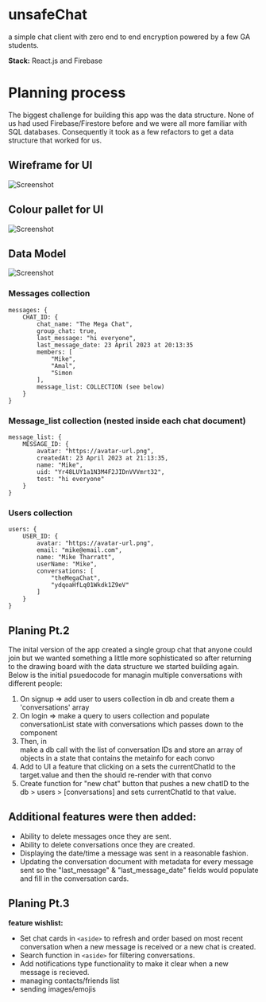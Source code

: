 # unsafeChat

a simple chat client with zero end to end encryption powered by a few GA students.

**Stack:** React.js and Firebase



# Planning process

The biggest challenge for building this app was the data structure. None of us had used Firebase/Firestore before and we were all more familiar with SQL databases. Consequently it took as a few refactors to get a data structure that worked for us.

## Wireframe for UI
![Screenshot](https://github.com/mountmike/simple-chat/blob/main/public/wireframe1.png)

## Colour pallet for UI
![Screenshot](https://github.com/mountmike/simple-chat/blob/main/public/colours.png)

## Data Model

![Screenshot](https://github.com/mountmike/simple-chat/blob/main/public/datamodel1.png)


### Messages collection
````   
messages: {
    CHAT_ID: {
        chat_name: "The Mega Chat",
        group_chat: true,
        last_message: "hi everyone",
        last_message_date: 23 April 2023 at 20:13:35
        members: [
            "Mike",
            "Amal",
            "Simon
        ],
        message_list: COLLECTION (see below)
    }
}

````
### Message_list collection (nested inside each chat document)
````   
message_list: {
    MESSAGE_ID: {
        avatar: "https://avatar-url.png",
        createdAt: 23 April 2023 at 21:13:35,
        name: "Mike",
        uid: "Yr48LUY1a1N3M4F2JIDnVVVmrt32",
        test: "hi everyone"
    }
}

````

### Users collection
````   
users: {
    USER_ID: {
        avatar: "https://avatar-url.png",
        email: "mike@email.com",
        name: "Mike Tharratt",
        userName: "Mike",
        conversations: [
            "theMegaChat",
            "ydqoaHfLq01Wkdk1Z9eV"
        ]
    }
}
````

## Planing Pt.2

The inital version of the app created a single group chat that anyone could join but we wanted something a little more sophisticated so after returning to the drawing board with the data structure we started building again. Below is the initial psuedocode for managin multiple conversations with different people:

1. On signup => add user to users collection in db and create them a 'conversations' array
2. On login => make a query to users collection and populate conversationList state with conversations which passes down to the <Aside> component
3. Then, in <Aside> make a db call with the list of conversation IDs and store an array of objects in a state that contains the metainfo for each convo
4. Add to UI a feature that clicking on a <ChatCard> sets the currentChatId to the target.value and then the <ChatBox> should re-render with that convo
5. Create function for "new chat" button that pushes a new chatID to the db > users > [conversations] and sets currentChatId to that value.

## Additional features were then added:
- Ability to delete messages once they are sent.
- Ability to delete conversations once they are created.
- Displaying the date/time a message was sent in a reasonable fashion.
- Updating the conversation document with metadata for every message sent so the "last_message" & "last_message_date" fields would populate and fill in the conversation cards.

## Planing Pt.3
**feature wishlist:**
- Set chat cards in `<aside>` to refresh and order based on most recent conversation when a new message is received or a new chat is created.
- Search function in `<aside>` for filtering conversations.
- Add notifications type functionality to make it clear when a new message is recieved.
- managing contacts/friends list
- sending images/emojis
